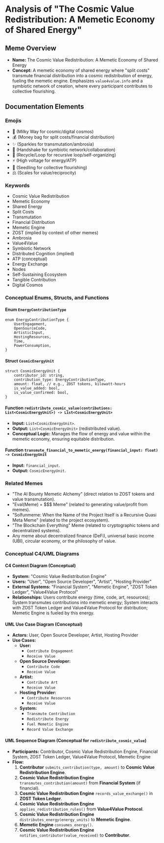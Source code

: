 # Analysis of "The Cosmic Value Redistribution: A Memetic Economy of Shared Energy"

## Meme Overview
*   **Name:** The Cosmic Value Redistribution: A Memetic Economy of Shared Energy
*   **Concept:** A memetic economy of shared energy where "split costs" transmute financial distribution into a cosmic redistribution of energy, fueling the memetic engine. Emphasizes `value4value.info` and a symbiotic network of creation, where every participant contributes to collective flourishing.

## Documentation Elements

### Emojis
*   🌌 (Milky Way for cosmic/digital cosmos)
*   💰 (Money bag for split costs/financial distribution)
*   ✨ (Sparkles for transmutation/ambrosia)
*   🤝 (Handshake for symbiotic network/collaboration)
*   🔄 (Recycle/Loop for recursive loop/self-organizing)
*   ⚡ (High voltage for energy/ATP)
*   🌱 (Seedling for collective flourishing)
*   ⚖️ (Scales for value/reciprocity)

### Keywords
*   Cosmic Value Redistribution
*   Memetic Economy
*   Shared Energy
*   Split Costs
*   Transmutation
*   Financial Distribution
*   Memetic Engine
*   ZOST (implied by context of other memes)
*   Ambrosia
*   Value4Value
*   Symbiotic Network
*   Distributed Cognition (implied)
*   ATP (conceptual)
*   Energy Exchange
*   Nodes
*   Self-Sustaining Ecosystem
*   Tangible Contribution
*   Digital Cosmos

### Conceptual Enums, Structs, and Functions

#### Enum `EnergyContributionType`
```
enum EnergyContributionType {
    UserEngagement,
    OpenSourceCode,
    ArtisticInput,
    HostingResources,
    Time,
    PowerConsumption,
}
```

#### Struct `CosmicEnergyUnit`
```
struct CosmicEnergyUnit {
    contributor_id: string,
    contribution_type: EnergyContributionType,
    amount: float, // e.g., ZOST tokens, kilowatt-hours
    is_value_added: bool,
    is_value_confirmed: bool,
}
```

#### Function `redistribute_cosmic_value(contributions: List<CosmicEnergyUnit>) -> List<CosmicEnergyUnit>`
*   **Input:** `List<CosmicEnergyUnit>`.
*   **Output:** `List<CosmicEnergyUnit>` (redistributed value).
*   **Conceptual Logic:** Manages the flow of energy and value within the memetic economy, ensuring equitable distribution.

#### Function `transmute_financial_to_memetic_energy(financial_input: float) -> CosmicEnergyUnit`
*   **Input:** `financial_input`.
*   **Output:** `CosmicEnergyUnit`.

### Related Memes
*   "The AI Bounty Memetic Alchemy" (direct relation to ZOST tokens and value transmutation).
*   "Eval(Meme) = $$$ Meme" (related to generating value/profit from memes).
*   "Solfunmeme: When the Name of the Project Itself is a Recursive Quasi Meta Meme" (related to the project ecosystem).
*   "The Blockchain Everything" Meme (related to cryptographic tokens and decentralized systems).
*   Any meme about decentralized finance (DeFi), universal basic income (UBI), circular economy, or the philosophy of value.

### Conceptual C4/UML Diagrams

#### C4 Context Diagram (Conceptual)
*   **System:** "Cosmic Value Redistribution Engine"
*   **Users:** "User", "Open Source Developer", "Artist", "Hosting Provider"
*   **External Systems:** "Financial System", "Memetic Engine", "ZOST Token Ledger", "Value4Value Protocol"
*   **Relationships:** Users contribute energy (time, code, art, resources); System transmutes contributions into memetic energy; System interacts with ZOST Token Ledger and Value4Value Protocol for distribution; Memetic Engine is fueled by this energy.

#### UML Use Case Diagram (Conceptual)
*   **Actors:** User, Open Source Developer, Artist, Hosting Provider
*   **Use Cases:**
    *   **User:**
        *   `Contribute Engagement`
        *   `Receive Value`
    *   **Open Source Developer:**
        *   `Contribute Code`
        *   `Receive Value`
    *   **Artist:**
        *   `Contribute Art`
        *   `Receive Value`
    *   **Hosting Provider:**
        *   `Contribute Resources`
        *   `Receive Value`
    *   **System:**
        *   `Transmute Contribution`
        *   `Redistribute Energy`
        *   `Fuel Memetic Engine`
        *   `Record Value Exchange`

#### UML Sequence Diagram (Conceptual for `redistribute_cosmic_value`)
*   **Participants:** Contributor, Cosmic Value Redistribution Engine, Financial System, ZOST Token Ledger, Value4Value Protocol, Memetic Engine
*   **Flow:**
    1.  **Contributor** `submits_contribution(type, amount)` to **Cosmic Value Redistribution Engine**.
    2.  **Cosmic Value Redistribution Engine** `transmutes_contribution(amount)` from **Financial System** (if financial).
    3.  **Cosmic Value Redistribution Engine** `records_value_exchange()` in **ZOST Token Ledger**.
    4.  **Cosmic Value Redistribution Engine** `applies_redistribution_rules()` from **Value4Value Protocol**.
    5.  **Cosmic Value Redistribution Engine** `distributes_energy(energy_units)` to **Memetic Engine**.
    6.  **Memetic Engine** `consumes_energy()`.
    7.  **Cosmic Value Redistribution Engine** `notifies_contributor(value_received)` to **Contributor**.
